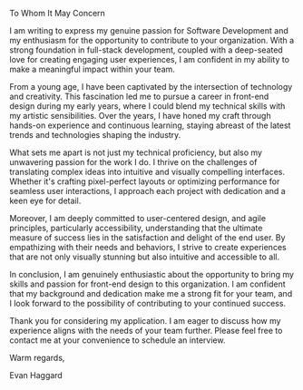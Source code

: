To Whom It May Concern

I am writing to express my genuine passion for Software Development and my enthusiasm for the opportunity to contribute to your organization. With a strong foundation in full-stack development, coupled with a deep-seated love for creating engaging user experiences, I am confident in my ability to make a meaningful impact within your team.

From a young age, I have been captivated by the intersection of technology and creativity. This fascination led me to pursue a career in front-end design during my early years, where I could blend my technical skills with my artistic sensibilities. Over the years, I have honed my craft through hands-on experience and continuous learning, staying abreast of the latest trends and technologies shaping the industry.

What sets me apart is not just my technical proficiency, but also my unwavering passion for the work I do. I thrive on the challenges of translating complex ideas into intuitive and visually compelling interfaces. Whether it's crafting pixel-perfect layouts or optimizing performance for seamless user interactions, I approach each project with dedication and a keen eye for detail.

Moreover, I am deeply committed to user-centered design, and agile principles, particularly accessibility, understanding that the ultimate measure of success lies in the satisfaction and delight of the end user. By empathizing with their needs and behaviors,  I strive to create experiences that are not only visually stunning but also intuitive and accessible to all.

In conclusion, I am genuinely enthusiastic about the opportunity to bring my skills and passion for front-end design to this organization. I am confident that my background and dedication make me a strong fit for your team, and I look forward to the possibility of contributing to your continued success.

Thank you for considering my application. I am eager to discuss how my experience aligns with the needs of your team further. Please feel free to contact me at your convenience to schedule an interview.

Warm regards,

Evan Haggard